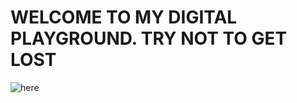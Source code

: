 # WELCOME TO MY DIGITAL PLAYGROUND. TRY NOT TO GET LOST

![here](https://media-exp3.licdn.com/dms/image/sync/C5627AQG9mR7WkqRXoA/articleshare-shrink_1280_800/0/1623017136740?e=1623902400&v=beta&t=xIDEiR9k1O7IFas74hYrpTey0fH4N8sxxjPXqSN1l8s)
 
